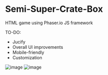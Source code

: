 # Semi-Super-Crate-Box
HTML game using Phaser.io JS framework

TO-DO:
- Jucify
- Overall UI improvements
- Mobile-friendly
- Customization

![image](https://user-images.githubusercontent.com/76413347/168509324-f8fbe660-9900-4e45-a946-ad18f98af624.png)
![image](https://user-images.githubusercontent.com/76413347/168509348-0a854ac2-7570-4e00-ba70-6920755bf6ec.png)
